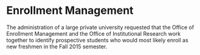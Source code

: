 # Enrollment Management 

The administration of a large private university requested that the Office of Enrollment Management and the Office of Institutional Research work together to identify prospective students who would most likely enroll as new freshmen in the Fall 2015 semester. 
